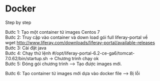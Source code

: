 # Docker

Step by step

Bước 1: Tạo một container từ images Centos 7  
Bước 2: Truy cập vào container và down load gói full liferay-portal về  
wget http://www.liferay.com/downloads/liferay-portal/available-releases  
Bước 3: Cài đặt java  
Bước 4: Chạy thử lệnh #/opt/liferay-portal-6.2-ce-ga6/tomcat-7.0.62/bin/startup.sh  -> Chương trình chạy ok  
Bước 5: Đóng gói chương trình --> Tạo được images mới.  

Bước 6: Tạo container từ images mới dựa vào docker file  --> Bị lỗi  
